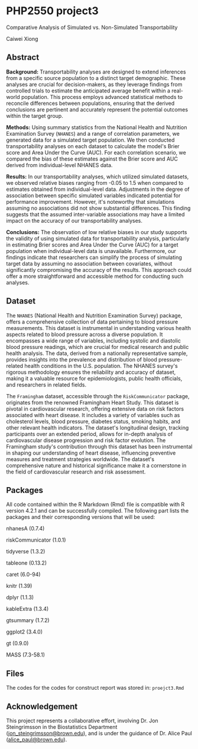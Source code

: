 # PHP2550 project3


Comparative Analysis of Simulated vs. Non-Simulated Transportability


Caiwei Xiong 

## Abstract 

**Background:** Transportability analyses are designed to extend inferences from a specific source population to a distinct target demographic. These analyses are crucial for decision-makers, as they leverage findings from controlled trials to estimate the anticipated average benefit within a real-world population. This process employs advanced statistical methods to reconcile differences between populations, ensuring that the derived conclusions are pertinent and accurately represent the potential outcomes within the target group.


**Methods:** Using summary statistics from the National Health and Nutrition Examination Survey (`NHANES`) and a range of correlation parameters, we generated data for a simulated target population. We then conducted transportability analyses on each dataset to calculate the model's Brier score and Area Under the Curve (AUC). For each correlation scenario, we compared the bias of these estimates against the Brier score and AUC derived from individual-level NHANES data.


**Results:** In our transportability analyses, which utilized simulated datasets, we observed relative biases ranging from -0.05 to 1.5 when compared to estimates obtained from individual-level data. Adjustments in the degree of association between specific simulated variables indicated potential for performance improvement. However, it's noteworthy that simulations assuming no associations did not show substantial differences. This finding suggests that the assumed inter-variable associations may have a limited impact on the accuracy of our transportability analyses.


**Conclusions:** The observation of low relative biases in our study supports the validity of using simulated data for transportability analysis, particularly in estimating Brier scores and Area Under the Curve (AUC) for a target population when individual-level data is unavailable. Furthermore, our findings indicate that researchers can simplify the process of simulating target data by assuming no association between covariates, without significantly compromising the accuracy of the results. This approach could offer a more straightforward and accessible method for conducting such analyses.

## Dataset

The `NHANES` (National Health and Nutrition Examination Survey) package, offers a comprehensive collection of data pertaining to blood pressure measurements. This dataset is instrumental in understanding various health aspects related to blood pressure across a diverse population. It encompasses a wide range of variables, including systolic and diastolic blood pressure readings, which are crucial for medical research and public health analysis. The data, derived from a nationally representative sample, provides insights into the prevalence and distribution of blood pressure-related health conditions in the U.S. population. The NHANES survey's rigorous methodology ensures the reliability and accuracy of dataset, making it a valuable resource for epidemiologists, public health officials, and researchers in related fields.




The `Framingham` dataset, accessible through the `RiskCommunicator` package, originates from the renowned Framingham Heart Study. This dataset is pivotal in cardiovascular research, offering extensive data on risk factors associated with heart disease. It includes a variety of variables such as cholesterol levels, blood pressure, diabetes status, smoking habits, and other relevant health indicators. The dataset's longitudinal design, tracking participants over an extended period, allows for in-depth analysis of cardiovascular disease progression and risk factor evolution. The Framingham study's contribution through this dataset has been instrumental in shaping our understanding of heart disease, influencing preventive measures and treatment strategies worldwide. The dataset's comprehensive nature and historical significance make it a cornerstone in the field of cardiovascular research and risk assessment.


## Packages

All code contained within the R Markdown (Rmd) file is compatible with R version 4.2.1 and can be successfully compiled. The following part lists the packages and their corresponding versions that will be used:

nhanesA (0.7.4)

riskCommunicator (1.0.1)

tidyverse (1.3.2)

tableone (0.13.2)

caret (6.0-94)

knitr (1.39)

dplyr (1.1.3)

kableExtra (1.3.4)

gtsummary (1.7.2)

ggplot2 (3.4.0)

gt (0.9.0)

MASS (7.3-58.1)



## Files

The codes for the codes for construct report was stored in: `proejct3.Rmd` 

## Acknowledgement

This project represents a collaborative effort, involving Dr. Jon Steingrimsson in the Biostatistics Department (jon_steingrimsson@brown.edu), and is under the guidance of Dr. Alice Paul (alice_paul@brown.edu).


